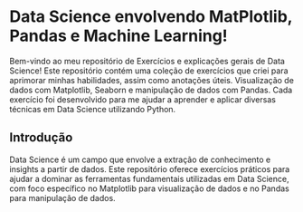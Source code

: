 # Data Science envolvendo MatPlotlib, Pandas e Machine Learning!

Bem-vindo ao meu repositório de Exercícios e explicações gerais de Data Science! Este repositório contém uma coleção de exercícios que criei para aprimorar minhas habilidades, assim como anotações úteis. Visualização de dados com Matplotlib, Seaborn e manipulação de dados com Pandas. Cada exercício foi desenvolvido para me ajudar a aprender e aplicar diversas técnicas em Data Science utilizando Python.


## Introdução

Data Science é um campo que envolve a extração de conhecimento e insights a partir de dados. Este repositório oferece exercícios práticos para ajudar a dominar as ferramentas fundamentais utilizadas em Data Science, com foco específico no Matplotlib para visualização de dados e no Pandas para manipulação de dados.
